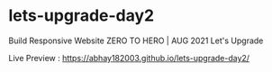 # lets-upgrade-day2
Build Responsive Website ZERO TO HERO | AUG 2021 Let's Upgrade

Live Preview : https://abhay182003.github.io/lets-upgrade-day2/
